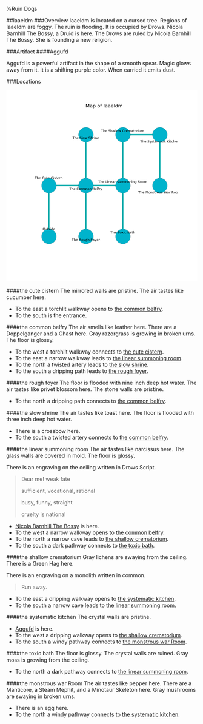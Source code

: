 %Ruin Dogs

##Iaaeldm
###Overview
Iaaeldm is located on a cursed tree. Regions of Iaaeldm are foggy. The ruin is flooding. It is occupied by Drows. <a name="Nicola-Barnhill-The-Bossy"></a>Nicola Barnhill The Bossy, a Druid is here. The Drows are ruled by Nicola Barnhill The Bossy. She  is founding a new religion. 



###Artifact
####<a name="Aggufd"></a>Aggufd


Aggufd is a powerful artifact in the shape of a smooth spear. Magic glows away from it. It is a shifting purple color. When carried it emits dust. 





###Locations


![](../v2/images/Iaaeldm.png)

####<a name="the-cute-cistern"></a>the cute cistern
The mirrored walls are pristine. The air tastes like cucumber here. 



* To the east a torchlit walkway opens to [the common belfry](#the-common-belfry).
* To the south is the entrance.


####<a name="the-common-belfry"></a>the common belfry
The air smells like leather here. There are a Doppelganger and a Ghast here. Gray razorgrass is growing in broken urns. The floor is glossy. 



* To the west a torchlit walkway connects to [the cute cistern](#the-cute-cistern).
* To the east a narrow walkway leads to [the linear summoning room](#the-linear-summoning-room).
* To the north a twisted artery leads to [the slow shrine](#the-slow-shrine).
* To the south a dripping path leads to [the rough foyer](#the-rough-foyer).


####<a name="the-rough-foyer"></a>the rough foyer
The floor is flooded with nine inch deep hot water. The air tastes like privet blossom here. The stone walls are pristine. 



* To the north a dripping path connects to [the common belfry](#the-common-belfry).


####<a name="the-slow-shrine"></a>the slow shrine
The air tastes like toast here. The floor is flooded with three inch deep hot water. 



* There is a crossbow here.
* To the south a twisted artery connects to [the common belfry](#the-common-belfry).


####<a name="the-linear-summoning-room"></a>the linear summoning room
The air tastes like narcissus here. The glass walls are covered in mold. The floor is glossy. 

There is an engraving on the ceiling written in Drows Script. 

> Dear me! weak fate
>
> sufficient, vocational, rational
>
> busy, funny, straight
>
> cruelty is national
>


* [Nicola Barnhill The Bossy](#Nicola-Barnhill-The-Bossy) is here.
* To the west a narrow walkway opens to [the common belfry](#the-common-belfry).
* To the north a narrow cave leads to [the shallow crematorium](#the-shallow-crematorium).
* To the south a dark pathway connects to [the toxic bath](#the-toxic-bath).


####<a name="the-shallow-crematorium"></a>the shallow crematorium
Gray lichens are swaying from the ceiling. There is a Green Hag here. 

There is an engraving on a monolith written in common. 

> Run away.
>


* To the east a dripping walkway opens to [the systematic kitchen](#the-systematic-kitchen).
* To the south a narrow cave leads to [the linear summoning room](#the-linear-summoning-room).


####<a name="the-systematic-kitchen"></a>the systematic kitchen
The crystal walls are pristine. 



* [Aggufd](#Aggufd) is here.
* To the west a dripping walkway opens to [the shallow crematorium](#the-shallow-crematorium).
* To the south a windy pathway connects to [the monstrous war Room](#the-monstrous-war-Room).


####<a name="the-toxic-bath"></a>the toxic bath
The floor is glossy. The crystal walls are ruined. Gray moss is growing from the ceiling. 



* To the north a dark pathway connects to [the linear summoning room](#the-linear-summoning-room).


####<a name="the-monstrous-war-Room"></a>the monstrous war Room
The air tastes like pepper here. There are a Manticore, a Steam Mephit, and a Minotaur Skeleton here. Gray mushrooms are swaying in broken urns. 



* There is an egg here.
* To the north a windy pathway connects to [the systematic kitchen](#the-systematic-kitchen).


